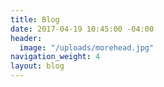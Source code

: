 ```yaml
---
title: Blog
date: 2017-04-19 10:45:00 -04:00
header:
  image: "/uploads/morehead.jpg"
navigation_weight: 4
layout: blog
---
```


